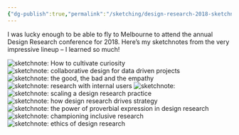```yaml
---
{"dg-publish":true,"permalink":"/sketching/design-research-2018-sketchnotes/","title":"Design Research conference 2018, in sketchnotes","tags":["sketching","sketchnotes"],"created":"2018-12-18"}
---
```



<p>I was lucky enough to be able to fly to Melbourne to attend the annual Design Research conference for 2018. Here’s my sketchnotes from the very impressive lineup &#8211; I learned so much!</p>

<img decoding="async" loading="lazy" src="assets/sketching/img_1812.jpg" alt="sketchnote: How to cultivate curiosity">
<img decoding="async" loading="lazy" src="assets/sketching/img_1810.jpg" alt="sketchnote: collaborative design for data driven projects">
<img decoding="async" loading="lazy" src="assets/sketching/img_1005-1.jpg" alt="sketchnote: the good, the bad and the empathy">
<img decoding="async" loading="lazy" src="assets/sketching/img_1809-1.jpg" alt="sketchnote: research with internal users">
<img decoding="async" loading="lazy" src="assets/sketching/img_1002-1.jpg" alt="sketchnote: ">
<img decoding="async" loading="lazy" src="assets/sketching/img_1813.jpg" alt="sketchnote: scaling a design research practice">
<img decoding="async" loading="lazy" src="assets/sketching/img_1811-1.jpg" alt="sketchnote: how design research drives strategy">
<img decoding="async" loading="lazy" src="assets/sketching/img_1807.jpg" alt="sketchnote: the power of proverbial expression in design research">
<img decoding="async" loading="lazy" src="assets/sketching/img_1006-3.jpg" alt="sketchnote: championing inclusive research">
<img decoding="async" loading="lazy" src="assets/sketching/img_1003-1.jpg" alt="sketchnote: ethics of design research">
